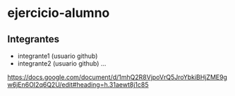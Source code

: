 # ejercicio-alumno

## Integrantes

- integrante1 (usuario github)
- integrante2 (usuario github)
...

https://docs.google.com/document/d/1mhQ2R8VjpoVrQ5JroYbkiBHjZME9gw6jEn6OI2q6Q2U/edit#heading=h.31aewt8j1c85